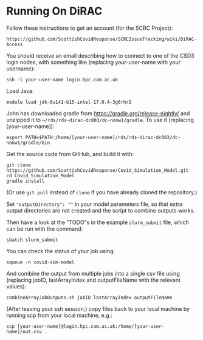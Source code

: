 # Running On DiRAC

Follow these instructions to get an account (for the SCRC Project):

    https://github.com/ScottishCovidResponse/SCRCIssueTracking/wiki/DiRAC-Access

You should receive an email describing how to connect to one of the CSD3 login nodes,
with something like (replacing your-user-name with your username):

    ssh -l your-user-name login.hpc.cam.ac.uk

Load Java:

    module load jdk-8u141-b15-intel-17.0.4-3g6rhr2

John has downloaded gradle from https://gradle.org/release-nightly/ and unzipped it to `~/rds/rds-dirac-dc003/dc-nonw1/gradle`.  To use it (replacing [your-user-name]):

    export PATH=$PATH:/home/[your-user-name]/rds/rds-dirac-dc003/dc-nonw1/gradle/bin

Get the source code from GitHub, and build it with:

    git clone https://github.com/ScottishCovidResponse/Covid_Simulation_Model.git
    cd Covid_Simulation_Model
    gradle install

(Or use `git pull` instead of `clone` if you have already cloned the repository.)

Set `"outputDirectory": ""` in your model parameters file, so that extra output directories are not created and the script to combine outputs works.

Then have a look at the "TODO"s in the example `slurm_submit` file, which can be run with the command:

    sbatch slurm_submit

You can check the status of your job using:

    squeue -n covid-sim-model

And combine the output from multiple jobs into a single csv file using (replacing jobID, lastArrayIndex and outputFileName with the relevant values):

    combineArrayJobOutputs.sh jobID lastArrayIndex outputFileName
    
(After leaving your ssh session,) copy files back to your local machine by running scp from your local machine, e.g.:

    scp [your-user-name]@login.hpc.cam.ac.uk:/home/[your-user-name]/out.csv .

